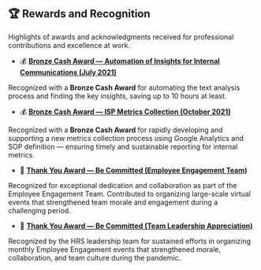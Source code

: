 ## 🏆 Rewards and Recognition

Highlights of awards and acknowledgments received for professional contributions and excellence at work.

- 💰 [**Bronze Cash Award — Automation of Insights for Internal Communications (July 2021)**](./public/rewards_and_recognitions/Bronze_award_GB_Project.pdf)

Recognized with a **Bronze Cash Award** for automating the text analysis process and finding the key insights, saving up to 10 hours at least.

- 💰 [**Bronze Cash Award — ISP Metrics Collection (October 2021)**](./public/rewards_and_recognitions/Bronze_award_ISP_metrics.pdf)

Recognized with a **Bronze Cash Award** for rapidly developing and supporting a new metrics collection process using Google Analytics and SOP definition — ensuring timely and sustainable reporting for internal metrics.

- 🌟 [**Thank You Award — Be Committed (Employee Engagement Team)**](./public/rewards_and_recognitions/EE_Kudos_Certificate.png)

Recognized for exceptional dedication and collaboration as part of the Employee Engagement Team. Contributed to organizing large-scale virtual events that strengthened team morale and engagement during a challenging period.

- 🌟 [**Thank You Award — Be Committed (Team Leadership Appreciation)**](./public/rewards_and_recognitions/EE_Kudos_Certificate_Team_Lead.png)

Recognized by the HRS leadership team for sustained efforts in organizing monthly Employee Engagement events that strengthened morale, collaboration, and team culture during the pandemic.